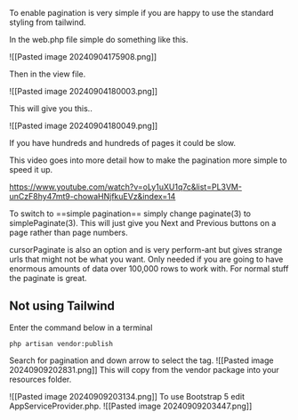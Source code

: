 To enable pagination is very simple if you are happy to use the standard styling from tailwind.

In the web.php file simple do something like this.

![[Pasted image 20240904175908.png]]

Then in the view file.

![[Pasted image 20240904180003.png]]

This will give you this..

![[Pasted image 20240904180049.png]]

If you have hundreds and hundreds of pages it could be slow.

This video goes into more detail how to make the pagination more simple to speed it up.

https://www.youtube.com/watch?v=oLy1uXU1q7c&list=PL3VM-unCzF8hy47mt9-chowaHNjfkuEVz&index=14

To switch to ==simple pagination== simply change paginate(3) to simplePaginate(3).  This will just give you Next and Previous buttons on a page rather than page numbers.

cursorPaginate is also an option and is very perform-ant but gives strange urls that might not be what you want.  Only needed if you are going to have enormous amounts of data over 100,000 rows to work with.  For normal stuff the paginate is great.


## Not using Tailwind

Enter the command below in a terminal
```
php artisan vendor:publish
```

Search for pagination and down arrow to select the tag.
![[Pasted image 20240909202831.png]]
This will copy from the vendor package into your resources folder.

![[Pasted image 20240909203134.png]]
To use Bootstrap 5 edit AppServiceProvider.php.
![[Pasted image 20240909203447.png]]
